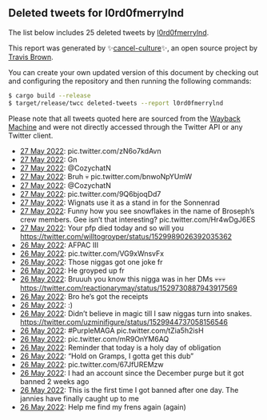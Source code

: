 ## Deleted tweets for l0rd0fmerrylnd

The list below includes 25 deleted tweets by
[l0rd0fmerrylnd](https://twitter.com/l0rd0fmerrylnd).



This report was generated by ✨[cancel-culture](https://github.com/travisbrown/cancel-culture)✨,
an open source project by [Travis Brown](https://twitter.com/travisbrown).

You can create your own updated version of this document by checking out and configuring the
repository and then running the following commands:

```bash
$ cargo build --release
$ target/release/twcc deleted-tweets --report l0rd0fmerrylnd
```

Please note that all tweets quoted here are sourced from the
[Wayback Machine](https://web.archive.org) and were not directly accessed through the Twitter API or
any Twitter client.

* [27 May 2022](https://web.archive.org/web/20220527041705/https://twitter.com/l0rd0fmerrylnd/status/1530040269206392834): pic.twitter.com/zN6o7kdAvn <!--1530040269206392834-->
* [27 May 2022](https://web.archive.org/web/20220527040928/https://twitter.com/l0rd0fmerrylnd/status/1530038302144925703): Gn <!--1530038302144925703-->
* [27 May 2022](https://web.archive.org/web/20220527030953/https://twitter.com/l0rd0fmerrylnd/status/1530023299736018944): @CozychatN <!--1530023299736018944-->
* [27 May 2022](https://web.archive.org/web/20220527030912/https://twitter.com/l0rd0fmerrylnd/status/1530023170585018375): Bruh 💀 pic.twitter.com/bnwoNpYUmW <!--1530023170585018375-->
* [27 May 2022](https://web.archive.org/web/20220527030204/https://twitter.com/l0rd0fmerrylnd/status/1530021421027565588): @CozychatN <!--1530021421027565588-->
* [27 May 2022](https://web.archive.org/web/20220527030107/https://twitter.com/l0rd0fmerrylnd/status/1530021085411942402): pic.twitter.com/9Q6bjoqDd7 <!--1530021085411942402-->
* [27 May 2022](https://web.archive.org/web/20220527025705/https://twitter.com/l0rd0fmerrylnd/status/1530019981974446095): Wignats use it as a stand in for the Sonnenrad <!--1530019981974446095-->
* [27 May 2022](https://web.archive.org/web/20220527021612/https://twitter.com/l0rd0fmerrylnd/status/1530009765513928705): Funny how you see snowflakes in the name of Broseph’s crew members. Gee isn’t that interesting? pic.twitter.com/Hr4wDgJ6ES <!--1530009765513928705-->
* [27 May 2022](https://web.archive.org/web/20220527011756/https://twitter.com/l0rd0fmerrylnd/status/1529995135349555299): Your pfp died today and so will you https://twitter.com/willtogroyper/status/1529989026392035362 <!--1529995135349555299-->
* [26 May 2022](https://web.archive.org/web/20220526230105/https://twitter.com/l0rd0fmerrylnd/status/1529960691238592521): AFPAC III <!--1529960691238592521-->
* [26 May 2022](https://web.archive.org/web/20220526225913/https://twitter.com/l0rd0fmerrylnd/status/1529960205286531073): pic.twitter.com/VG9xWnsvFx <!--1529960205286531073-->
* [26 May 2022](https://web.archive.org/web/20220526224706/https://twitter.com/l0rd0fmerrylnd/status/1529957200482942978): Those niggas got one joke fr <!--1529957200482942978-->
* [26 May 2022](https://web.archive.org/web/20220526224347/https://twitter.com/l0rd0fmerrylnd/status/1529956402768269312): He groyped up fr <!--1529956402768269312-->
* [26 May 2022](https://web.archive.org/web/20220526223706/https://twitter.com/l0rd0fmerrylnd/status/1529954574651506691): Bruuuh you know this nigga was in her DMs 💀💀💀 https://twitter.com/reactionarymay/status/1529730887943917569 <!--1529954574651506691-->
* [26 May 2022](https://web.archive.org/web/20220526220746/https://twitter.com/l0rd0fmerrylnd/status/1529947317671018530): Bro he’s got the receipts <!--1529947317671018530-->
* [26 May 2022](https://web.archive.org/web/20220526220225/https://twitter.com/l0rd0fmerrylnd/status/1529945816512839705): :) <!--1529945816512839705-->
* [26 May 2022](https://web.archive.org/web/20220526220112/https://twitter.com/l0rd0fmerrylnd/status/1529945678927085584): Didn’t believe in magic till I saw niggas turn into snakes. https://twitter.com/uzminifigure/status/1529944737058156546 <!--1529945678927085584-->
* [26 May 2022](https://web.archive.org/web/20220526214347/https://twitter.com/l0rd0fmerrylnd/status/1529941196025610257): #PurpleMAGA  pic.twitter.com/tZia5h2isH <!--1529941196025610257-->
* [26 May 2022](https://web.archive.org/web/20220526210048/https://twitter.com/l0rd0fmerrylnd/status/1529930376013029376): pic.twitter.com/mR9OnYM6AQ <!--1529930376013029376-->
* [26 May 2022](https://web.archive.org/web/20220526202815/https://twitter.com/l0rd0fmerrylnd/status/1529922304473546768): Reminder that today is a holy day of obligation <!--1529922304473546768-->
* [26 May 2022](https://web.archive.org/web/20220526193349/https://twitter.com/l0rd0fmerrylnd/status/1529908570099175438): “Hold on Gramps, I gotta get this dub” <!--1529908570099175438-->
* [26 May 2022](https://web.archive.org/web/20220526193252/https://twitter.com/l0rd0fmerrylnd/status/1529908399114178563): pic.twitter.com/67JfUREMzw <!--1529908399114178563-->
* [26 May 2022](https://web.archive.org/web/20220526193117/https://twitter.com/l0rd0fmerrylnd/status/1529907982481379355): I had an account since the December purge but it got banned 2 weeks ago <!--1529907982481379355-->
* [26 May 2022](https://web.archive.org/web/20220526192209/https://twitter.com/l0rd0fmerrylnd/status/1529905518172590080): This is the first time I got banned after one day. The jannies have finally caught up to me <!--1529905518172590080-->
* [26 May 2022](https://web.archive.org/web/20220526185952/https://twitter.com/l0rd0fmerrylnd/status/1529900058258419713): Help me find my frens again (again) <!--1529900058258419713-->
